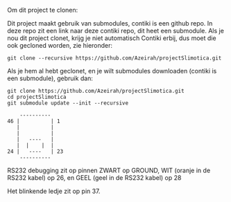 Om dit project te clonen:

Dit project maakt gebruik van submodules, contiki is een github repo. In deze repo zit een link naar deze contiki repo, dit heet een submodule. Als je nou dit project clonet, krijg je niet automatisch Contiki erbij, dus moet die ook gecloned worden, zie hieronder:

```
git clone --recursive https://github.com/Azeirah/projectSlimotica.git
```

Als je hem al hebt geclonet, en je wilt submodules downloaden (contiki is een submodule), gebruik dan:

```
git clone https://github.com/Azeirah/projectSlimotica.git
cd projectSlimotica
git submodule update --init --recursive
```

```
    ----------
46 |          | 1
   |          |
   |          |
   |   ----   |
   |  |    |  |
24 |   ----   | 23
    ----------
```

RS232 debugging zit op pinnen ZWART op GROUND, WIT (oranje in de RS232 kabel) op 26, en GEEL (geel in de RS232 kabel) op 28

Het blinkende ledje zit op pin 37.
